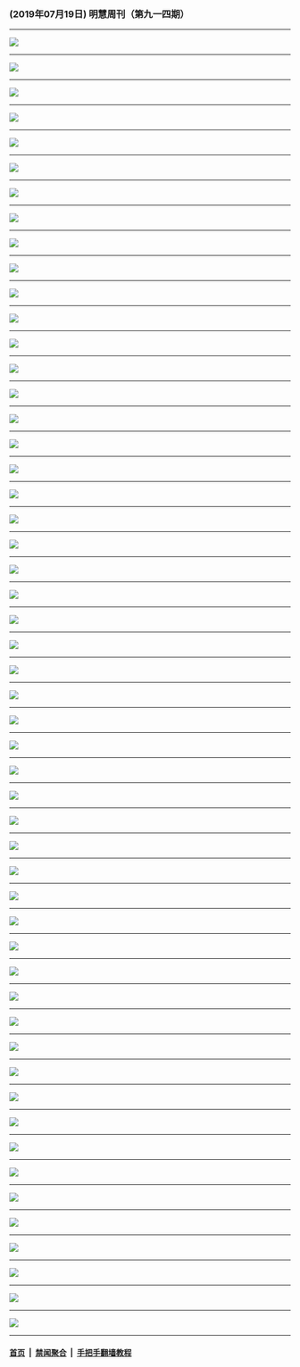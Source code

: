 ### (2019年07月19日) 明慧周刊（第九一四期） 

---

<img src="http://qikan.minghui.org/mhqkpage/qikanimage/2019/07/19/mhweekly914_read-online1.png"/><hr/>
<img src="http://qikan.minghui.org/mhqkpage/qikanimage/2019/07/19/mhweekly914_read-online2.png"/><hr/>
<img src="http://qikan.minghui.org/mhqkpage/qikanimage/2019/07/19/mhweekly914_read-online3.png"/><hr/>
<img src="http://qikan.minghui.org/mhqkpage/qikanimage/2019/07/19/mhweekly914_read-online4.png"/><hr/>
<img src="http://qikan.minghui.org/mhqkpage/qikanimage/2019/07/19/mhweekly914_read-online5.png"/><hr/>
<img src="http://qikan.minghui.org/mhqkpage/qikanimage/2019/07/19/mhweekly914_read-online6.png"/><hr/>
<img src="http://qikan.minghui.org/mhqkpage/qikanimage/2019/07/19/mhweekly914_read-online7.png"/><hr/>
<img src="http://qikan.minghui.org/mhqkpage/qikanimage/2019/07/19/mhweekly914_read-online8.png"/><hr/>
<img src="http://qikan.minghui.org/mhqkpage/qikanimage/2019/07/19/mhweekly914_read-online9.png"/><hr/>
<img src="http://qikan.minghui.org/mhqkpage/qikanimage/2019/07/19/mhweekly914_read-online10.png"/><hr/>
<img src="http://qikan.minghui.org/mhqkpage/qikanimage/2019/07/19/mhweekly914_read-online11.png"/><hr/>
<img src="http://qikan.minghui.org/mhqkpage/qikanimage/2019/07/19/mhweekly914_read-online12.png"/><hr/>
<img src="http://qikan.minghui.org/mhqkpage/qikanimage/2019/07/19/mhweekly914_read-online13.png"/><hr/>
<img src="http://qikan.minghui.org/mhqkpage/qikanimage/2019/07/19/mhweekly914_read-online14.png"/><hr/>
<img src="http://qikan.minghui.org/mhqkpage/qikanimage/2019/07/19/mhweekly914_read-online15.png"/><hr/>
<img src="http://qikan.minghui.org/mhqkpage/qikanimage/2019/07/19/mhweekly914_read-online16.png"/><hr/>
<img src="http://qikan.minghui.org/mhqkpage/qikanimage/2019/07/19/mhweekly914_read-online17.png"/><hr/>
<img src="http://qikan.minghui.org/mhqkpage/qikanimage/2019/07/19/mhweekly914_read-online18.png"/><hr/>
<img src="http://qikan.minghui.org/mhqkpage/qikanimage/2019/07/19/mhweekly914_read-online19.png"/><hr/>
<img src="http://qikan.minghui.org/mhqkpage/qikanimage/2019/07/19/mhweekly914_read-online20.png"/><hr/>
<img src="http://qikan.minghui.org/mhqkpage/qikanimage/2019/07/19/mhweekly914_read-online21.png"/><hr/>
<img src="http://qikan.minghui.org/mhqkpage/qikanimage/2019/07/19/mhweekly914_read-online22.png"/><hr/>
<img src="http://qikan.minghui.org/mhqkpage/qikanimage/2019/07/19/mhweekly914_read-online23.png"/><hr/>
<img src="http://qikan.minghui.org/mhqkpage/qikanimage/2019/07/19/mhweekly914_read-online24.png"/><hr/>
<img src="http://qikan.minghui.org/mhqkpage/qikanimage/2019/07/19/mhweekly914_read-online25.png"/><hr/>
<img src="http://qikan.minghui.org/mhqkpage/qikanimage/2019/07/19/mhweekly914_read-online26.png"/><hr/>
<img src="http://qikan.minghui.org/mhqkpage/qikanimage/2019/07/19/mhweekly914_read-online27.png"/><hr/>
<img src="http://qikan.minghui.org/mhqkpage/qikanimage/2019/07/19/mhweekly914_read-online28.png"/><hr/>
<img src="http://qikan.minghui.org/mhqkpage/qikanimage/2019/07/19/mhweekly914_read-online29.png"/><hr/>
<img src="http://qikan.minghui.org/mhqkpage/qikanimage/2019/07/19/mhweekly914_read-online30.png"/><hr/>
<img src="http://qikan.minghui.org/mhqkpage/qikanimage/2019/07/19/mhweekly914_read-online31.png"/><hr/>
<img src="http://qikan.minghui.org/mhqkpage/qikanimage/2019/07/19/mhweekly914_read-online32.png"/><hr/>
<img src="http://qikan.minghui.org/mhqkpage/qikanimage/2019/07/19/mhweekly914_read-online33.png"/><hr/>
<img src="http://qikan.minghui.org/mhqkpage/qikanimage/2019/07/19/mhweekly914_read-online34.png"/><hr/>
<img src="http://qikan.minghui.org/mhqkpage/qikanimage/2019/07/19/mhweekly914_read-online35.png"/><hr/>
<img src="http://qikan.minghui.org/mhqkpage/qikanimage/2019/07/19/mhweekly914_read-online36.png"/><hr/>
<img src="http://qikan.minghui.org/mhqkpage/qikanimage/2019/07/19/mhweekly914_read-online37.png"/><hr/>
<img src="http://qikan.minghui.org/mhqkpage/qikanimage/2019/07/19/mhweekly914_read-online38.png"/><hr/>
<img src="http://qikan.minghui.org/mhqkpage/qikanimage/2019/07/19/mhweekly914_read-online39.png"/><hr/>
<img src="http://qikan.minghui.org/mhqkpage/qikanimage/2019/07/19/mhweekly914_read-online40.png"/><hr/>
<img src="http://qikan.minghui.org/mhqkpage/qikanimage/2019/07/19/mhweekly914_read-online41.png"/><hr/>
<img src="http://qikan.minghui.org/mhqkpage/qikanimage/2019/07/19/mhweekly914_read-online42.png"/><hr/>
<img src="http://qikan.minghui.org/mhqkpage/qikanimage/2019/07/19/mhweekly914_read-online43.png"/><hr/>
<img src="http://qikan.minghui.org/mhqkpage/qikanimage/2019/07/19/mhweekly914_read-online44.png"/><hr/>
<img src="http://qikan.minghui.org/mhqkpage/qikanimage/2019/07/19/mhweekly914_read-online45.png"/><hr/>
<img src="http://qikan.minghui.org/mhqkpage/qikanimage/2019/07/19/mhweekly914_read-online46.png"/><hr/>
<img src="http://qikan.minghui.org/mhqkpage/qikanimage/2019/07/19/mhweekly914_read-online47.png"/><hr/>
<img src="http://qikan.minghui.org/mhqkpage/qikanimage/2019/07/19/mhweekly914_read-online48.png"/><hr/>
<img src="http://qikan.minghui.org/mhqkpage/qikanimage/2019/07/19/mhweekly914_read-online49.png"/><hr/>
<img src="http://qikan.minghui.org/mhqkpage/qikanimage/2019/07/19/mhweekly914_read-online50.png"/><hr/>
<img src="http://qikan.minghui.org/mhqkpage/qikanimage/2019/07/19/mhweekly914_read-online51.png"/><hr/>
<img src="http://qikan.minghui.org/mhqkpage/qikanimage/2019/07/19/mhweekly914_read-online52.png"/><hr/>


#### [首页](../../../..) &nbsp;|&nbsp; [禁闻聚合](https://github.com/gfw-breaker/banned-news) &nbsp;|&nbsp; [手把手翻墙教程](https://github.com/gfw-breaker/guides) 